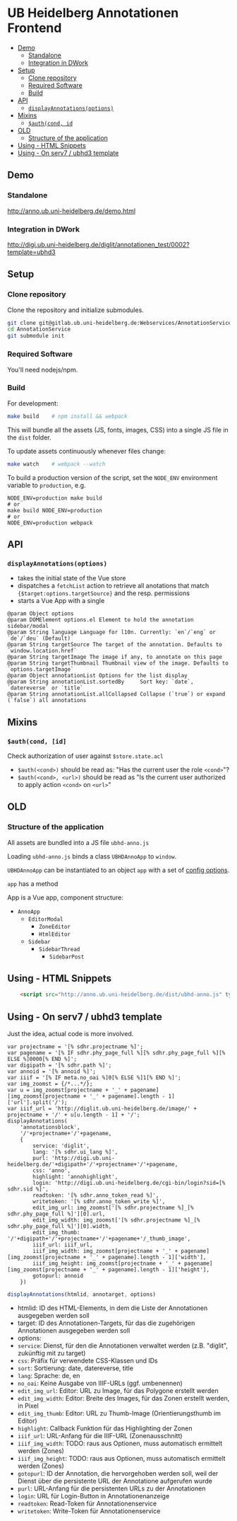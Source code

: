 # UB Heidelberg Annotationen Frontend

<!-- BEGIN-MARKDOWN-TOC -->
* [Demo](#demo)
	* [Standalone](#standalone)
	* [Integration in DWork](#integration-in-dwork)
* [Setup](#setup)
	* [Clone repository](#clone-repository)
	* [Required Software](#required-software)
	* [Build](#build)
* [API](#api)
	* [`displayAnnotations(options)`](#displayannotationsoptions)
* [Mixins](#mixins)
	* [`$auth(cond, id`](#authcond-id)
* [OLD](#old)
	* [Structure of the application](#structure-of-the-application)
* [Using - HTML Snippets](#using---html-snippets)
* [Using - On serv7 / ubhd3 template](#using---on-serv7--ubhd3-template)

<!-- END-MARKDOWN-TOC -->

## Demo

### Standalone

http://anno.ub.uni-heidelberg.de/demo.html

### Integration in DWork

http://digi.ub.uni-heidelberg.de/diglit/annotationen_test/0002?template=ubhd3


## Setup

### Clone repository

Clone the repository and initialize submodules.

```sh
git clone git@gitlab.ub.uni-heidelberg.de:Webservices/AnnotationService.git
cd AnnotationService
git submodule init
```

### Required Software

You'll need nodejs/npm.

### Build

For development:

```sh
make build    # npm install && webpack
```

This will bundle all the assets (JS, fonts, images, CSS) into a single JS file in the `dist` folder.

To update assets continuously whenever files change:

```sh
make watch    # webpack --watch
```

To build a production version of the script, set the `NODE_ENV` environment variable to `production`, e.g.

```
NODE_ENV=production make build
# or
make build NODE_ENV=production
# or
NODE_ENV=production webpack
```

## API

<!-- BEGIN-RENDER ./src/display-annotations.js -->
### `displayAnnotations(options)`
- takes the initial state of the Vue store
- dispatches a `fetchList` action to retrieve all anotations that match
  `{$target:options.targetSource}` and the resp. permissions
- starts a Vue App with a single <anno-sidebar>
```
@param Object options
@param DOMElement options.el Element to hold the annotation sidebar/modal
@param String language Language for l10n. Currently: `en`/`eng` or `de`/`deu` (Default)
@param String targetSource The target of the annotation. Defaults to `window.location.href`
@param String targetImage The image if any, to annotate on this page
@param String targetThumbnail Thumbnail view of the image. Defaults to `options.targetImage`
@param Object annotationList Options for the list display
@param String annotationList.sortedBy     Sort key: `date`, `datereverse` or `title`
@param String annotationList.allCollapsed Collapse (`true`) or expand (`false`) all annotations
```

<!-- END-RENDER -->


## Mixins

<!-- BEGIN-RENDER ./src/mixin/auth.js -->
### `$auth(cond, [id]`
Check authorization of user against `$store.state.acl`
- `$auth(<cond>)` should be read as: "Has the current user the role `<cond>`"?
- `$auth(<cond>, <url>)` should be read as "Is the current user
  authorized to apply action `<cond>` on `<url>`"

<!-- END-RENDER -->



## OLD

### Structure of the application

All assets are bundled into a JS file `ubhd-anno.js`

Loading `ubhd-anno.js` binds a class `UBHDAnnoApp` to `window`.

`UBHDAnnoApp` can be instantiated to an object `app` with a set of [config options](#config-options).

`app` has a method 

App is a Vue app, component structure:

* `AnnoApp`
  * `EditorModal`
    * `ZoneEditor`
    * `HtmlEditor`
  * `Sidebar`
    * `SidebarThread`
      * `SidebarPost`

## Using - HTML Snippets

```html
    <script src="http://anno.ub.uni-heidelberg.de/dist/ubhd-anno.js" type="text/javascript"></script> 
```

## Using - On serv7 / ubhd3 template

Just the idea, actual code is more involved.

```
var projectname = '[% sdhr.projectname %]';
var pagename = '[% IF sdhr.phy_page_full %][% sdhr.phy_page_full %][% ELSE %]0000[% END %]';
var digipath = '[% sdhr.path %]';
var annoid = '[% annoid %]';
var iiif = '[% IF meta.no_oai %]0[% ELSE %]1[% END %]';
var img_zoomst = {/*...*/};
var u = img_zoomst[projectname + '_' + pagename][img_zoomst[projectname + '_' + pagename].length - 1]['url'].split('/');
var iiif_url = 'http://diglit.ub.uni-heidelberg.de/image/' + projectname + '/' + u[u.length - 1] + '/';
displayAnnotations(
    'annotationsblock',
    '/'+projectname+'/'+pagename,
    {
        service: 'diglit',
        lang: '[% sdhr.ui_lang %]',
        purl: 'http://digi.ub.uni-heidelberg.de/'+digipath+'/'+projectname+'/'+pagename,
        css: 'anno',
        highlight: 'annohighlight',
        login: 'http://digi.ub.uni-heidelberg.de/cgi-bin/login?sid=[% sdhr.sid %]',
        readtoken: '[% sdhr.anno_token_read %]',
        writetoken: '[% sdhr.anno_token_write %]',
        edit_img_url: img_zoomst['[% sdhr.projectname %]_[% sdhr.phy_page_full %]'][0].url,
        edit_img_width: img_zoomst['[% sdhr.projectname %]_[% sdhr.phy_page_full %]'][0].width,
        edit_img_thumb: '/'+digipath+'/'+projectname+'/'+pagename+'/_thumb_image',
        iiif_url: iiif_url,
        iiif_img_width: img_zoomst[projectname + '_' + pagename][img_zoomst[projectname + '_' + pagename].length - 1]['width'],
        iiif_img_height: img_zoomst[projectname + '_' + pagename][img_zoomst[projectname + '_' + pagename].length - 1]['height'],
        gotopurl: annoid
    })
```

```js
displayAnnotations(htmlid, annotarget, options)
```

* htmlid: ID des HTML-Elements, in dem die Liste der Annotationen ausgegeben werden soll
* target: ID des Annotationen-Targets, für das die zugehörigen Annotationen ausgegeben werden soll
* options:
 * `service`: Dienst, für den die Annotationen verwaltet werden (z.B. "diglit", zukünftig mit zu target)
 * `css`: Präfix für verwendete CSS-Klassen und IDs
 * `sort`: Sortierung: date, datereverse, title
 * `lang`: Sprache: de, en
 * `no_oai`: Keine Ausgabe von IIIF-URLs (ggf. umbenennen)
 * `edit_img_url`: Editor: URL zu Image, für das Polygone erstellt werden
 * `edit_img_width`: Editor: Breite des Images, für das Zonen erstellt werden, in Pixel
 * `edit_img_thumb`: Editor: URL zu Thumb-Image (Orientierungsthumb im Editor)
 * `highlight`: Callback Funktion für das Highlighting der Zonen
 * `iiif_url`: URL-Anfang für die IIIF-URL (Zonenausschnitt)
 * `iiif_img_width`: TODO: raus aus Optionen, muss automatisch ermittelt werden (Zones)
 * `iiif_img_height`: TODO: raus aus Optionen, muss automatisch ermittelt werden (Zones)
 * `gotopurl`: ID der Annotation, die hervorgehoben werden soll, weil der Dienst über die persistente URL der Annotatione aufgerufen wurde
 * `purl`: URL-Anfang für die persistenten URLs zu der Annotationen
 * `login`: URL für Login-Button in Annotationenanzeige
 * `readtoken`: Read-Token für Annotationenservice
 * `writetoken`: Write-Token für Annotationenservice
